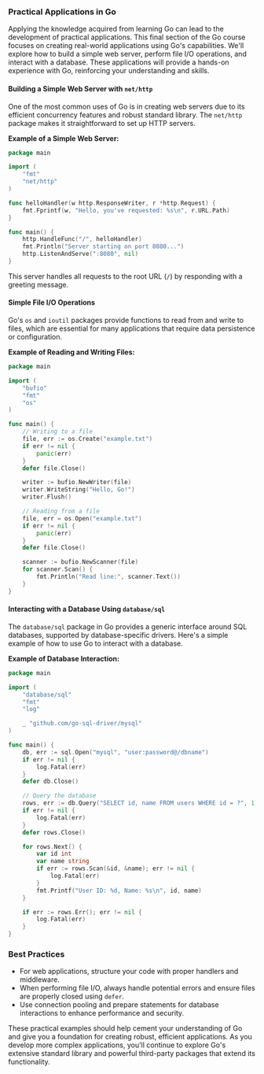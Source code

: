 ### Practical Applications in Go

Applying the knowledge acquired from learning Go can lead to the development of practical applications. This final section of the Go course focuses on creating real-world applications using Go's capabilities. We'll explore how to build a simple web server, perform file I/O operations, and interact with a database. These applications will provide a hands-on experience with Go, reinforcing your understanding and skills.

#### Building a Simple Web Server with `net/http`

One of the most common uses of Go is in creating web servers due to its efficient concurrency features and robust standard library. The `net/http` package makes it straightforward to set up HTTP servers.

**Example of a Simple Web Server:**

```go
package main

import (
    "fmt"
    "net/http"
)

func helloHandler(w http.ResponseWriter, r *http.Request) {
    fmt.Fprintf(w, "Hello, you've requested: %s\n", r.URL.Path)
}

func main() {
    http.HandleFunc("/", helloHandler)
    fmt.Println("Server starting on port 8080...")
    http.ListenAndServe(":8080", nil)
}
```

This server handles all requests to the root URL (`/`) by responding with a greeting message.

#### Simple File I/O Operations

Go's `os` and `ioutil` packages provide functions to read from and write to files, which are essential for many applications that require data persistence or configuration.

**Example of Reading and Writing Files:**

```go
package main

import (
    "bufio"
    "fmt"
    "os"
)

func main() {
    // Writing to a file
    file, err := os.Create("example.txt")
    if err != nil {
        panic(err)
    }
    defer file.Close()

    writer := bufio.NewWriter(file)
    writer.WriteString("Hello, Go!")
    writer.Flush()

    // Reading from a file
    file, err = os.Open("example.txt")
    if err != nil {
        panic(err)
    }
    defer file.Close()

    scanner := bufio.NewScanner(file)
    for scanner.Scan() {
        fmt.Println("Read line:", scanner.Text())
    }
}
```

#### Interacting with a Database Using `database/sql`

The `database/sql` package in Go provides a generic interface around SQL databases, supported by database-specific drivers. Here's a simple example of how to use Go to interact with a database.

**Example of Database Interaction:**

```go
package main

import (
    "database/sql"
    "fmt"
    "log"

    _ "github.com/go-sql-driver/mysql"
)

func main() {
    db, err := sql.Open("mysql", "user:password@/dbname")
    if err != nil {
        log.Fatal(err)
    }
    defer db.Close()

    // Query the database
    rows, err := db.Query("SELECT id, name FROM users WHERE id = ?", 1)
    if err != nil {
        log.Fatal(err)
    }
    defer rows.Close()

    for rows.Next() {
        var id int
        var name string
        if err := rows.Scan(&id, &name); err != nil {
            log.Fatal(err)
        }
        fmt.Printf("User ID: %d, Name: %s\n", id, name)
    }

    if err := rows.Err(); err != nil {
        log.Fatal(err)
    }
}
```

### Best Practices

- For web applications, structure your code with proper handlers and middleware.
- When performing file I/O, always handle potential errors and ensure files are properly closed using `defer`.
- Use connection pooling and prepare statements for database interactions to enhance performance and security.

These practical examples should help cement your understanding of Go and give you a foundation for creating robust, efficient applications. As you develop more complex applications, you'll continue to explore Go's extensive standard library and powerful third-party packages that extend its functionality.
